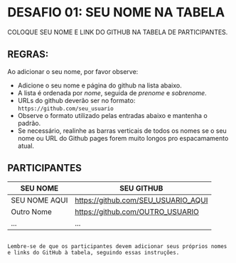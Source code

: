 # DESAFIO 01: SEU NOME NA TABELA
COLOQUE SEU NOME E LINK DO GITHUB NA TABELA DE PARTICIPANTES.

## REGRAS:
Ao adicionar o seu nome, por favor observe:
* Adicione o seu nome e página do github na lista abaixo.
* A lista é ordenada por *nome*, seguida de *prenome* e *sobrenome*.
* URLs do github deverão ser no formato: `https://github.com/seu_usuario`
* Observe o formato utilizado pelas entradas abaixo e mantenha o padrão.
* Se necessário, realinhe as barras verticais de todos os nomes se o seu
  nome ou URL do Github pages forem muito longos pro espacamamento
  atual.

## PARTICIPANTES

| SEU NOME                       | SEU GITHUB                               |
| ------------------------------ | --------------------------------------- |
| SEU NOME AQUI                  | https://github.com/SEU_USUARIO_AQUI      |
| Outro Nome                     | https://github.com/OUTRO_USUARIO        |
| ...                            | ...                                     |
```

Lembre-se de que os participantes devem adicionar seus próprios nomes e links do GitHub à tabela, seguindo essas instruções.